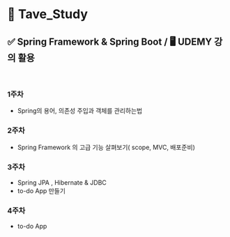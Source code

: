 # 📝 Tave_Study 

## ✅ Spring Framework & Spring Boot /  🖥️ UDEMY 강의 활용

</br>

###  1주차
-  Spring의 용어, 의존성 주입과 객체를 관리하는법

###  2주차
-  Spring Framework 의 고급 기능 살펴보기( scope, MVC, 배포준비)
  
###  3주차
-  Spring JPA , Hibernate & JDBC
-  to-do App 만들기

###  4주차
-  to-do App 
